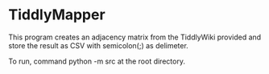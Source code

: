 # TiddlyMapper

This program creates an adjacency matrix from the TiddlyWiki provided and store the result as CSV with semicolon(;) as delimeter.

To run, command python -m src at the root directory.

